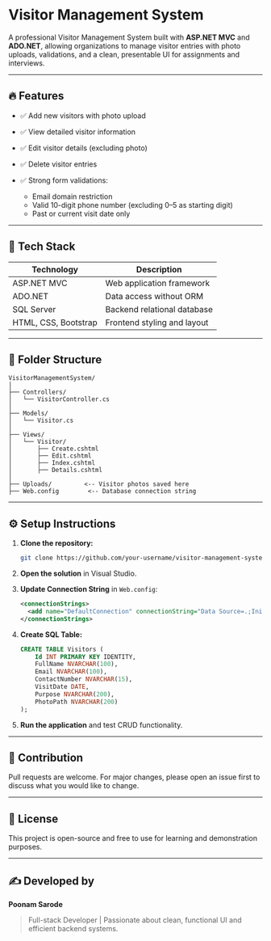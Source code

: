 # Visitor Management System

A professional Visitor Management System built with **ASP.NET MVC** and **ADO.NET**, allowing organizations to manage visitor entries with photo uploads, validations, and a clean, presentable UI for assignments and interviews.

---

## 🔥 Features

* ✅ Add new visitors with photo upload
* ✅ View detailed visitor information
* ✅ Edit visitor details (excluding photo)
* ✅ Delete visitor entries
* ✅ Strong form validations:

  * Email domain restriction
  * Valid 10-digit phone number (excluding 0–5 as starting digit)
  * Past or current visit date only

---

## 🧰 Tech Stack

| Technology           | Description                 |
| -------------------- | --------------------------- |
| ASP.NET MVC          | Web application framework   |
| ADO.NET              | Data access without ORM     |
| SQL Server           | Backend relational database |
| HTML, CSS, Bootstrap | Frontend styling and layout |

---

## 📂 Folder Structure

```
VisitorManagementSystem/
│
├── Controllers/
│   └── VisitorController.cs
│
├── Models/
│   └── Visitor.cs
│
├── Views/
│   └── Visitor/
│       ├── Create.cshtml
│       ├── Edit.cshtml
│       ├── Index.cshtml
│       ├── Details.cshtml
│
├── Uploads/         <-- Visitor photos saved here
├── Web.config        <-- Database connection string
```

---

## ⚙️ Setup Instructions

1. **Clone the repository:**

   ```bash
   git clone https://github.com/your-username/visitor-management-system.git
   ```

2. **Open the solution** in Visual Studio.

3. **Update Connection String** in `Web.config`:

   ```xml
   <connectionStrings>
     <add name="DefaultConnection" connectionString="Data Source=.;Initial Catalog=YourDB;Integrated Security=True" providerName="System.Data.SqlClient" />
   </connectionStrings>
   ```

4. **Create SQL Table:**

   ```sql
   CREATE TABLE Visitors (
       Id INT PRIMARY KEY IDENTITY,
       FullName NVARCHAR(100),
       Email NVARCHAR(100),
       ContactNumber NVARCHAR(15),
       VisitDate DATE,
       Purpose NVARCHAR(200),
       PhotoPath NVARCHAR(200)
   );
   ```

5. **Run the application** and test CRUD functionality.

---


## 🤝 Contribution

Pull requests are welcome. For major changes, please open an issue first to discuss what you would like to change.

---

## 📄 License

This project is open-source and free to use for learning and demonstration purposes.

---

## ✍️ Developed by

**Poonam Sarode**

> Full-stack Developer | Passionate about clean, functional UI and efficient backend systems.
